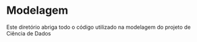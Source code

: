 # Modelagem

Este diretório abriga todo o código utilizado na modelagem do projeto de Ciência de Dados
